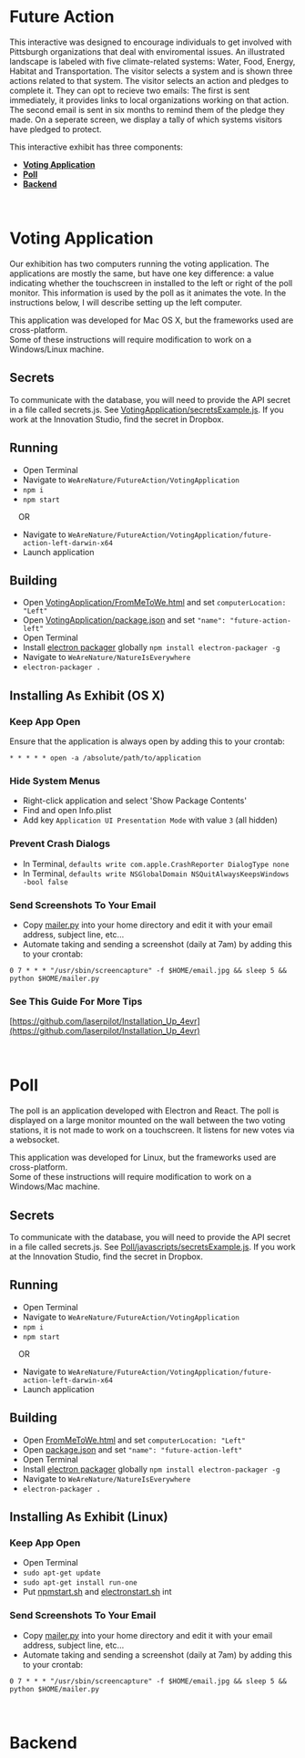 # <a name="natureiseverywhere"></a>Future Action

This interactive was designed to encourage individuals to get involved with Pittsburgh organizations that deal with enviromental issues. An illustrated landscape is labeled with five climate-related systems: Water, Food, Energy, Habitat and Transportation. The visitor selects a system and is shown three actions related to that system. The visitor selects an action and pledges to complete it. They can opt to recieve two emails: The first is sent immediately, it provides links to local organizations working on that action. The second email is sent in six months to remind them of the pledge they made. On a seperate screen, we display a tally of which systems visitors have pledged to protect.

This interactive exhibit has three components: 
* [**Voting Application**](#voting)
* [**Poll**](#poll)
* [**Backend**](#backend)

<br/>

# <a name="voting"></a>Voting Application

Our exhibition has two computers running the voting application. The applications are mostly the same, but have one key difference: a value indicating whether the touchscreen in installed to the left or right of the poll monitor. This information is used by the poll as it animates the vote. In the instructions below, I will describe setting up the left computer.

This application was developed for Mac OS X, but the frameworks used are cross-platform. <br/>
Some of these instructions will require modification to work on a Windows/Linux machine.

## Secrets
To communicate with the database, you will need to provide the API secret in a file called secrets.js. See [VotingApplication/secretsExample.js](https://github.com/CMP-Studio/WeAreNature/blob/master/FutureAction/VotingApplication/secretsExample.js). If you work at the Innovation Studio, find the secret in Dropbox. 

## Running
* Open Terminal
* Navigate to ```WeAreNature/FutureAction/VotingApplication```
* ```npm i```
* ```npm start```

&nbsp;&nbsp;&nbsp;&nbsp;OR

* Navigate to ```WeAreNature/FutureAction/VotingApplication/future-action-left-darwin-x64```
* Launch application

## Building
* Open [VotingApplication/FromMeToWe.html](https://github.com/CMP-Studio/WeAreNature/blob/master/FutureAction/VotingApplication/FromMeToWe.html) and set ```computerLocation: "Left"```
* Open [VotingApplication/package.json](https://github.com/CMP-Studio/WeAreNature/blob/master/FutureAction/VotingApplication/package.json) and set ```"name": "future-action-left"```
* Open Terminal
* Install [electron packager](https://github.com/electron-userland/electron-packager) globally ```npm install electron-packager -g```
* Navigate to ```WeAreNature/NatureIsEverywhere```
* ```electron-packager .```

## Installing As Exhibit (OS X)

### <a name="keepappopen"></a>Keep App Open

Ensure that the application is always open by adding this to your crontab:

```* * * * * open -a /absolute/path/to/application```

### Hide System Menus
* Right-click application and select 'Show Package Contents'
* Find and open Info.plist
* Add key ```Application UI Presentation Mode``` with value ```3``` (all hidden)

### Prevent Crash Dialogs
* In Terminal, ```defaults write com.apple.CrashReporter DialogType none```
* In Terminal, ```defaults write NSGlobalDomain NSQuitAlwaysKeepsWindows -bool false```


### <a name="dailyemail"></a>Send Screenshots To Your Email

* Copy [mailer.py](https://github.com/CMP-Studio/WeAreNature/blob/master/_HelpfulThings/mailer.py) into your home directory and edit it with your email address, subject line, etc... 
* Automate taking and sending a screenshot (daily at 7am) by adding this to your crontab:

```0 7 * * * "/usr/sbin/screencapture" -f $HOME/email.jpg && sleep 5 && python $HOME/mailer.py```


### See This Guide For More Tips
[https://github.com/laserpilot/Installation_Up_4evr](https://github.com/laserpilot/Installation_Up_4evr)

<br/>

# <a name="poll"></a>Poll

The poll is an application developed with Electron and React. The poll is displayed on a large monitor mounted on the wall between the two voting stations, it is not made to work on a touchscreen. It listens for new votes via a websocket.

This application was developed for Linux, but the frameworks used are cross-platform. <br/>
Some of these instructions will require modification to work on a Windows/Mac machine.

## Secrets
To communicate with the database, you will need to provide the API secret in a file called secrets.js. See [Poll/javascripts/secretsExample.js](https://github.com/CMP-Studio/WeAreNature/blob/master/FutureAction/Poll/javascripts/secretsExample.js). If you work at the Innovation Studio, find the secret in Dropbox. 

## Running
* Open Terminal
* Navigate to ```WeAreNature/FutureAction/VotingApplication```
* ```npm i```
* ```npm start```

&nbsp;&nbsp;&nbsp;&nbsp;OR

* Navigate to ```WeAreNature/FutureAction/VotingApplication/future-action-left-darwin-x64```
* Launch application

## Building
* Open [FromMeToWe.html](https://github.com/CMP-Studio/WeAreNature/blob/master/FutureAction/VotingApplication/FromMeToWe.html) and set ```computerLocation: "Left"```
* Open [package.json](https://github.com/CMP-Studio/WeAreNature/blob/master/FutureAction/VotingApplication/package.json) and set ```"name": "future-action-left"```
* Open Terminal
* Install [electron packager](https://github.com/electron-userland/electron-packager) globally ```npm install electron-packager -g```
* Navigate to ```WeAreNature/NatureIsEverywhere```
* ```electron-packager .```

## Installing As Exhibit (Linux)

### <a name="keepappopen"></a>Keep App Open

* Open Terminal
* ```sudo apt-get update```
* ```sudo apt-get install run-one```
* Put [npmstart.sh]() and [electronstart.sh]() int


### <a name="dailyemail"></a>Send Screenshots To Your Email

* Copy [mailer.py](https://github.com/CMP-Studio/WeAreNature/blob/master/_HelpfulThings/mailer.py) into your home directory and edit it with your email address, subject line, etc... 
* Automate taking and sending a screenshot (daily at 7am) by adding this to your crontab:

```0 7 * * * "/usr/sbin/screencapture" -f $HOME/email.jpg && sleep 5 && python $HOME/mailer.py```

<br/>

# <a name="backend"></a>Backend

